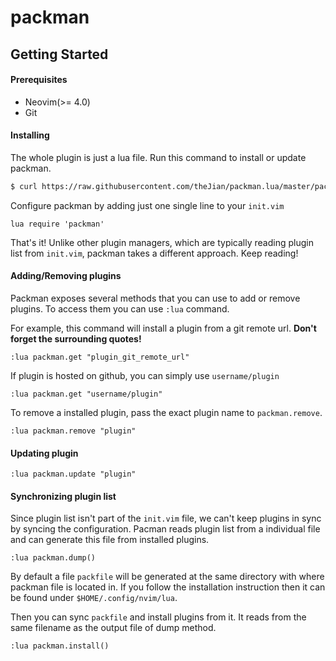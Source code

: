 # packman


## Getting Started

#### Prerequisites

- Neovim(>= 4.0)
- Git

#### Installing

The whole plugin is just a lua file.
Run this command to install or update packman.
```sh
$ curl https://raw.githubusercontent.com/theJian/packman.lua/master/packman.lua -o $HOME/.config/nvim/lua/packman.lua
```

Configure packman by adding just one single line to your `init.vim`
```VimL
lua require 'packman'
```

That's it! Unlike other plugin managers, which are typically reading plugin list from `init.vim`, packman takes a different approach. Keep reading!

#### Adding/Removing plugins

Packman exposes several methods that you can use to add or remove plugins. To access them you can use `:lua` command.

For example, this command will install a plugin from a git remote url. **Don't forget the surrounding quotes!**
```
:lua packman.get "plugin_git_remote_url"
```

If plugin is hosted on github, you can simply use `username/plugin`

```
:lua packman.get "username/plugin"
```

To remove a installed plugin, pass the exact plugin name to `packman.remove`.

```
:lua packman.remove "plugin"
```

#### Updating plugin

```
:lua packman.update "plugin"
```

#### Synchronizing plugin list

Since plugin list isn't part of the `init.vim` file, we can't keep plugins in sync by syncing the configuration. Pacman reads plugin list from a individual file and can generate this file from installed plugins.

```
:lua packman.dump()
```

By default a file `packfile` will be generated at the same directory with where packman file is located in. If you follow the installation instruction then it can be found under `$HOME/.config/nvim/lua`.

Then you can sync `packfile` and install plugins from it. It reads from the same filename as the output file of dump method.
```
:lua packman.install()
```
